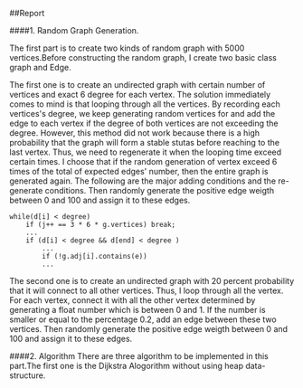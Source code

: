 ##Report 

####1. Random Graph Generation.


The first part is to create two kinds of random graph with 5000 vertices.Before constructing the random graph, I create two basic class graph and Edge.  

The first one is to create an undirected graph with certain number of vertices and exact 6 degree for each vertex. The solution immediately comes to mind is that looping through all the vertices. By recording each vertices's degree, we keep generating random vertices for  and add the edge to each vertex if the degree of both vertices are not exceeding the degree. However, this method did not work because there is a high probability that the graph will form a stable stutas before reaching to the last vertex. Thus, we need to regenerate it when the looping time exceed certain times. I choose that if the random generation of vertex exceed 6 times of the total of expected edges' number, then the entire graph is generated again. The following are the major adding conditions and the re-generate conditions. Then randomly generate the positive edge weigth between 0 and 100 and assign it to these edges.
	
	while(d[i] < degree)
		if (j++ == 3 * 6 * g.vertices) break;
		...
		if (d[i] < degree && d[end] < degree )
			...
			if (!g.adj[i].contains(e))
			...

The second one is to create an undirected graph with 20 percent probability that it will connect to all other vertices. Thus, I loop through all the vertex. For each vertex, connect it with all the other vertex determined by generating a float number which is between 0 and 1. If the number is smaller or equal to the percentage 0.2, add an edge between these two vertices. Then randomly generate the positive edge weigth between 0 and 100 and assign it to these edges.

####2. Algorithm
There are three algorithm to be implemented in this part.The first one is the Dijkstra Alogorithm without using heap data-structure. 
